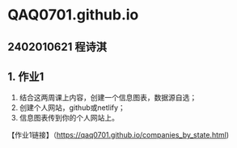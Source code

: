 # QAQ0701.github.io
## 2402010621 程诗淇
## 1. 作业1
1. 结合这两周课上内容，创建一个信息图表，数据源自选；
2.  创建个人网站，github或netlify；
3.   信息图表传到你的个人网站上。

【作业1链接】（https://qaq0701.github.io/companies_by_state.html)

